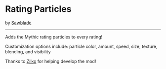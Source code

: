 # Rating Particles
by [Sawblade](user:14662713)

---
Adds the Mythic rating particles to every rating!

Customization options include: particle color, amount, speed, size, texture, blending, and visibility

Thanks to [Zilko](user:10300913) for helping develop the mod!